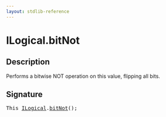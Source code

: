 ```yaml
---
layout: stdlib-reference
---
```


# ILogical\.bitNot

## Description

Performs a bitwise NOT operation on this value, flipping all bits.




## Signature 

<pre>
<span class="code_keyword">This</span> <a href="/stdlib-reference/interfaces/ilogical-01/index" class="code_type">ILogical</a>.<a href="/stdlib-reference/interfaces/ilogical-01/bitnot-3">bitNot</a>();

</pre>

